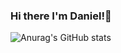 ### Hi there I'm Daniel!👋
![Anurag's GitHub stats](https://github-readme-stats.vercel.app/api?username=funkey7dan&show_icons=true&theme=synthwave&include_all_commits=true&count_private=true)

